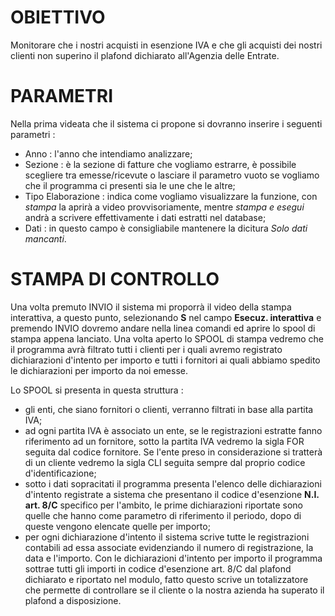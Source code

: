 # OBIETTIVO

Monitorare che i nostri acquisti in esenzione IVA e che gli acquisti dei nostri clienti non superino il plafond dichiarato all'Agenzia delle Entrate.

# PARAMETRI

Nella prima videata che il sistema ci propone si dovranno inserire i seguenti parametri : 

-  Anno :  l'anno che intendiamo analizzare;
-  Sezione :  è la sezione di fatture che vogliamo estrarre, è possibile scegliere tra emesse/ricevute o lasciare il parametro vuoto se vogliamo che il programma ci presenti sia le une che le altre;
-  Tipo Elaborazione :  indica come vogliamo visualizzare la funzione, con _stampa_ la aprirà a video provvisoriamente, mentre _stampa e esegui_ andrà a scrivere effettivamente i dati estratti nel database;
-  Dati :  in questo campo è consigliabile mantenere la dicitura _Solo dati mancanti_.

# STAMPA DI CONTROLLO

Una volta premuto INVIO il sistema mi proporrà il video della stampa interattiva, a questo punto, selezionando **S** nel campo **Esecuz. interattiva** e premendo INVIO dovremo andare nella linea comandi ed aprire lo spool di stampa appena lanciato.
Una volta aperto lo SPOOL di stampa vedremo che il programma avrà filtrato tutti i clienti per i quali avremo registrato dichiarazioni d'intento per importo e tutti i fornitori ai quali abbiamo spedito le dichiarazioni per importo da noi emesse.

Lo SPOOL si presenta in questa struttura : 


-  gli enti, che siano fornitori o clienti, verranno filtrati in base alla partita IVA;
-  ad ogni partita IVA è associato un ente, se le registrazioni estratte fanno riferimento ad un fornitore, sotto la partita IVA vedremo la sigla FOR seguita dal codice fornitore. Se l'ente preso in considerazione si tratterà di un cliente vedremo la sigla CLI seguita sempre dal proprio codice d'identificazione;
-  sotto i dati sopracitati il programma presenta l'elenco delle dichiarazioni d'intento registrate a sistema che presentano il codice d'esenzione **N.I. art. 8/C** specifico per l'ambito, le prime dichiarazioni riportate sono quelle che hanno come parametro di riferimento il periodo, dopo di queste vengono elencate quelle per importo;
-  per ogni dichiarazione d'intento il sistema scrive tutte le registrazioni contabili ad essa associate evidenziando il numero di registrazione, la data e l'importo. Con le dichiarazioni d'intento per importo il programma sottrae tutti gli importi in codice d'esenzione art. 8/C dal plafond dichiarato e riportato nel modulo, fatto questo scrive un totalizzatore che permette di controllare se il cliente o la nostra azienda ha superato il plafond a disposizione.




